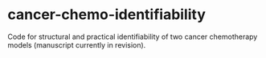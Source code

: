 # cancer-chemo-identifiability
Code for structural and practical identifiability of two cancer chemotherapy models (manuscript currently in revision).
